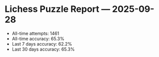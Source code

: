 # Lichess Puzzle Report — 2025-09-28
- All-time attempts: 1461
- All-time accuracy: 65.3%
- Last 7 days accuracy: 62.2%
- Last 30 days accuracy: 65.3%
